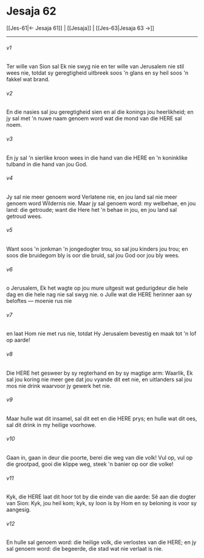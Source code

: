 # Jesaja 62

[[Jes-61|← Jesaja 61]] | [[Jesaja]] | [[Jes-63|Jesaja 63 →]]
***

###### v1
Ter wille van Sion sal Ek nie swyg nie en ter wille van Jerusalem nie stil wees nie, totdat sy geregtigheid uitbreek soos 'n glans en sy heil soos 'n fakkel wat brand. 
###### v2
En die nasies sal jou geregtigheid sien en al die konings jou heerlikheid; en jy sal met 'n nuwe naam genoem word wat die mond van die HERE sal noem. 
###### v3
En jy sal 'n sierlike kroon wees in die hand van die HERE en 'n koninklike tulband in die hand van jou God. 
###### v4
Jy sal nie meer genoem word Verlatene nie, en jou land sal nie meer genoem word Wildernis nie. Maar jy sal genoem word: my welbehae, en jou land: die getroude; want die Here het 'n behae in jou, en jou land sal getroud wees. 
###### v5
Want soos 'n jonkman 'n jongedogter trou, so sal jou kinders jou trou; en soos die bruidegom bly is oor die bruid, sal jou God oor jou bly wees. 
###### v6
o Jerusalem, Ek het wagte op jou mure uitgesit wat gedurigdeur die hele dag en die hele nag nie sal swyg nie. o Julle wat die HERE herinner aan sy beloftes — moenie rus nie 
###### v7
en laat Hom nie met rus nie, totdat Hy Jerusalem bevestig en maak tot 'n lof op aarde! 
###### v8
Die HERE het gesweer by sy regterhand en by sy magtige arm: Waarlik, Ek sal jou koring nie meer gee dat jou vyande dit eet nie, en uitlanders sal jou mos nie drink waarvoor jy gewerk het nie. 
###### v9
Maar hulle wat dit insamel, sal dit eet en die HERE prys; en hulle wat dit oes, sal dit drink in my heilige voorhowe. 
###### v10
Gaan in, gaan in deur die poorte, berei die weg van die volk! Vul op, vul op die grootpad, gooi die klippe weg, steek 'n banier op oor die volke! 
###### v11
Kyk, die HERE laat dit hoor tot by die einde van die aarde: Sê aan die dogter van Sion: Kyk, jou heil kom; kyk, sy loon is by Hom en sy beloning is voor sy aangesig. 
###### v12
En hulle sal genoem word: die heilige volk, die verlostes van die HERE; en jy sal genoem word: die begeerde, die stad wat nie verlaat is nie. 
